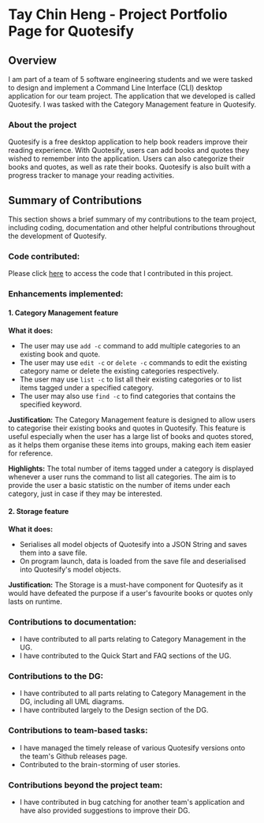 # Tay Chin Heng - Project Portfolio Page for Quotesify

## Overview
I am part of a team of 5 software engineering students and we were tasked to design and implement a
Command Line Interface (CLI) desktop application for our team project. The application that we developed
is called Quotesify. I was tasked with the Category Management feature in Quotesify.

### About the project
Quotesify is a free desktop application to help book readers improve their reading experience. With Quotesify,
users can add books and quotes they wished to remember into the application. Users can also categorize their books and
quotes, as well as rate their books. Quotesify is also built with a progress tracker to manage your reading activities.

## Summary of Contributions
This section shows a brief summary of my contributions to the team project, including coding, documentation
and other helpful contributions throughout the development of Quotesify.

### Code contributed:
Please click [here](https://nus-cs2113-ay2021s1.github.io/tp-dashboard/#breakdown=true&search=dozenmatter&sort=groupTitle&sortWithin=title&since=2020-09-27&timeframe=commit&mergegroup=&groupSelect=groupByRepos&checkedFileTypes=docs~functional-code~test-code~other) to access the code that I contributed in this project.

### Enhancements implemented:

#### 1. Category Management feature

**What it does:**
* The user may use `add -c` command to add multiple categories to an existing book and quote.
* The user may use `edit -c` or `delete -c` commands to edit the existing category name or delete the existing categories respectively.
* The user may use `list -c` to list all their existing categories or to list items tagged under a specified category.
* The user may also use `find -c` to find categories that contains the specified keyword.
    
**Justification:**
The Category Management feature is designed to allow users to categorise their existing books and quotes in Quotesify.
This feature is useful especially when the user has a large list of books and quotes stored, as it helps them organise these items into groups, making each item easier for reference.
    
**Highlights:**
The total number of items tagged under a category is displayed whenever a user runs the command to list all categories.
The aim is to provide the user a basic statistic on the number of items under each category, just in case if they may be interested.

#### 2. Storage feature

**What it does:**
* Serialises all model objects of Quotesify into a JSON String and saves them into a save file.
* On program launch, data is loaded from the save file and deserialised into Quotesify's model objects.
    
**Justification:**
The Storage is a must-have component for Quotesify as it would have defeated the purpose if a user's favourite books or quotes only lasts on runtime.
    
### Contributions to documentation:
* I have contributed to all parts relating to Category Management in the UG.
* I have contributed to the Quick Start and FAQ sections of the UG.

### Contributions to the DG:
* I have contributed to all parts relating to Category Management in the DG, including all UML diagrams.
* I have contributed largely to the Design section of the DG.

### Contributions to team-based tasks:
* I have managed the timely release of various Quotesify versions onto the team's Github releases page.
* Contributed to the brain-storming of user stories.

### Contributions beyond the project team:
* I have contributed in bug catching for another team's application and have also provided suggestions to improve their DG.
